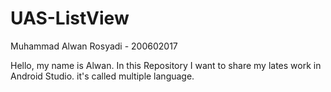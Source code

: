 # UAS-ListView

Muhammad Alwan Rosyadi - 200602017

Hello, my name is Alwan. In this Repository I want to share my lates work in Android Studio. it's called multiple language.


